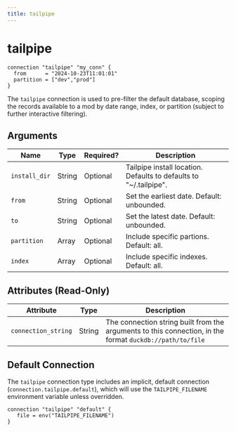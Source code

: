 ```yaml
---
title: tailpipe
---
```


# tailpipe

```hcl
connection "tailpipe" "my_conn" {
  from      = "2024-10-23T11:01:01"
  partition = ["dev","prod"]
}
```

The `tailpipe` connection is used to pre-filter the default database, scoping the records available to a mod by date range, index, or partition (subject to further interactive filtering). 


## Arguments

| Name         | Type    | Required?| Description
|--------------|---------|----------|-------------------
| `install_dir`|  String | Optional | Tailpipe install location. Defaults to defaults to "~/.tailpipe".
| `from`       |  String | Optional | Set the earliest date. Default: unbounded.
| `to`         |  String | Optional | Set the latest date. Default: unbounded.
| `partition`  |  Array  | Optional | Include specific partions. Default: all.
| `index`      |  Array  | Optional | Include specific indexes. Default: all.

## Attributes (Read-Only)

| Attribute           | Type   | Description
| --------------------| ------ |------------------------------------------------------------------------------
| `connection_string` | String | The connection string built from the arguments to this connection, in the format `duckdb://path/to/file`


## Default Connection

The `tailpipe` connection type includes an implicit, default connection (`connection.tailpipe.default`), which will use the `TAILPIPE_FILENAME` environment variable unless overridden.

```hcl
connection "tailpipe" "default" {
   file = env("TAILPIPE_FILENAME")
}
```


